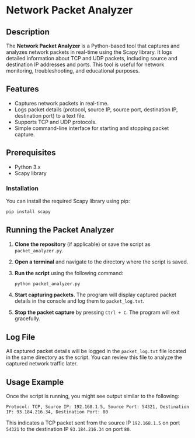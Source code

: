 # Network Packet Analyzer

## Description
The **Network Packet Analyzer** is a Python-based tool that captures and analyzes network packets in real-time using the Scapy library. It logs detailed information about TCP and UDP packets, including source and destination IP addresses and ports. This tool is useful for network monitoring, troubleshooting, and educational purposes.

## Features
- Captures network packets in real-time.
- Logs packet details (protocol, source IP, source port, destination IP, destination port) to a text file.
- Supports TCP and UDP protocols.
- Simple command-line interface for starting and stopping packet capture.

## Prerequisites
- Python 3.x
- Scapy library

### Installation
You can install the required Scapy library using pip:

```bash
pip install scapy
```

## Running the Packet Analyzer
1. **Clone the repository** (if applicable) or save the script as `packet_analyzer.py`.

2. **Open a terminal** and navigate to the directory where the script is saved.

3. **Run the script** using the following command:

   ```bash
   python packet_analyzer.py
   ```

4. **Start capturing packets**. The program will display captured packet details in the console and log them to `packet_log.txt`.

5. **Stop the packet capture** by pressing `Ctrl + C`. The program will exit gracefully.

## Log File
All captured packet details will be logged in the `packet_log.txt` file located in the same directory as the script. You can review this file to analyze the captured network traffic later.

## Usage Example
Once the script is running, you might see output similar to the following:

```
Protocol: TCP, Source IP: 192.168.1.5, Source Port: 54321, Destination IP: 93.184.216.34, Destination Port: 80
```

This indicates a TCP packet sent from the source IP `192.168.1.5` on port `54321` to the destination IP `93.184.216.34` on port `80`.
